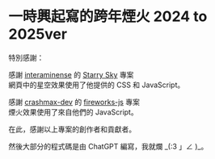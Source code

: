 # 一時興起寫的跨年煙火 2024 to 2025ver

特別感謝：

感謝 [interaminense](https://github.com/interaminense) 的 [Starry Sky](https://github.com/interaminense/starry-sky) 專案<br>
網頁中的星空效果使用了他提供的 CSS 和 JavaScript。

感謝 [crashmax-dev](https://github.com/crashmax-dev) 的 [fireworks-js](https://github.com/crashmax-dev/fireworks-js) 專案<br>
煙火效果使用了來自他們的 JavaScript。

在此，感謝以上專案的創作者和貢獻者。

然後大部分的程式碼是由 ChatGPT 編寫，我就爛 \_(:3 」∠ )\_。

